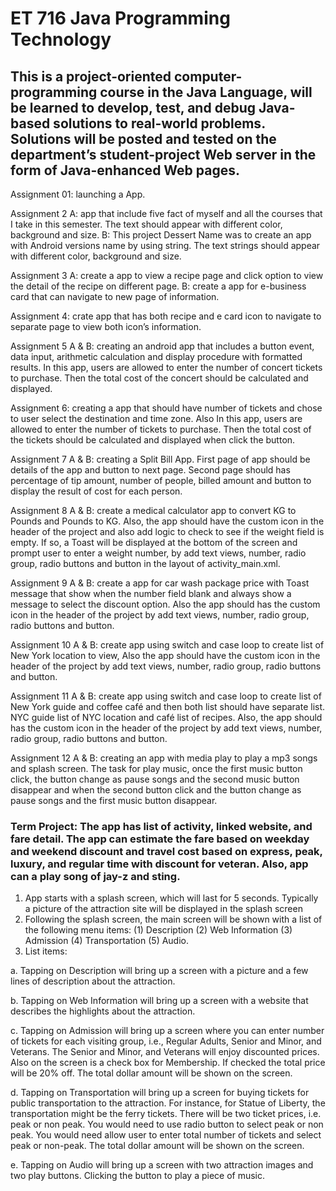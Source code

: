 # ET 716 Java Programming Technology
## This is a project-oriented computer-programming course in the Java Language, will be learned to develop, test, and debug Java-based solutions to real-world problems. Solutions will be posted and tested on the department’s student-project Web server in the form of Java-enhanced Web pages.

Assignment 01: launching a App.

Assignment 2 A: app that include five fact of myself and all the courses that I take in this semester. The text should appear with different color, background and size.
              B: This project Dessert Name was to create an app with Android versions name by using string. The text strings should appear with different color, background and size.

Assignment 3 A:  create a app to view a recipe page and click option to view the detail of the recipe on different page.
             B: create a app for e-business card that can navigate to new page of information.

Assignment 4: crate app that has both recipe and e card icon to navigate to separate page to view both icon’s information.

Assignment 5 A & B: creating an android app that includes a button event, data input, arithmetic calculation and display procedure with formatted results. In this app, users are allowed to enter the number of concert tickets to purchase. Then the total cost of the concert should be calculated and displayed. 

Assignment 6: creating a app that should have number of tickets and chose to user select the destination and time zone. Also In this app, users are allowed to enter the number of tickets to purchase. Then the total cost of the tickets should be calculated and displayed when click the button.

Assignment 7 A & B: creating a Split Bill App. First page of app should be details of the app and button to next page. Second page should has percentage of tip amount, number of people, billed amount and button to display the result of cost for each person.

Assignment 8 A & B: create a medical calculator app to convert KG to Pounds and Pounds to KG. Also, the app should have the custom icon in the header of the project and also add logic to check to see if the weight field is empty. If so, a Toast will be displayed at the bottom of the screen and prompt user to enter a weight number, by add text views, number, radio group, radio buttons and button in the layout of activity_main.xml.

Assignment 9 A & B: create a app for car wash package price with Toast message that show when the number field blank and always show a message to select the discount option. Also the app should has the custom icon in the header of the project by add text views, number, radio group, radio buttons and button.

Assignment 10 A & B: create app using switch and case loop to create list of New York location to view, Also the app should have the custom icon in the header of the project by add text views, number, radio group, radio buttons and button.

Assignment 11 A & B: create app using switch and case loop to create list of New York guide and coffee café and then both list should have separate list. NYC guide list of NYC location and café list of recipes. Also, the app should has the custom icon in the header of the project by add text views, number, radio group, radio buttons and button.

Assignment 12 A & B: creating an app with media play to play a mp3 songs and splash screen. The task for play music, once the first music button click, the button change as pause songs and  the second music button disappear and when the second button click and  the button change as pause songs and  the first music button disappear.

### Term Project:  The app has list of activity, linked website, and fare detail. The app can estimate the fare based on weekday and weekend discount and travel cost based on express, peak, luxury, and regular time with discount for veteran. Also, app can a play song of jay-z and sting.
1.	App starts with a splash screen, which will last for 5 seconds. Typically a picture of the attraction site will be displayed in the splash screen
2.	Following the splash screen, the main screen will be shown with a list of the following menu items: (1) Description (2) Web Information (3) Admission (4) Transportation (5) Audio.
3.	List items: 
	 
  a.	Tapping on Description will bring up a screen with a picture and a few lines of description about the attraction.
  
  b.	Tapping on Web Information will bring up a screen with a website that describes the highlights about the attraction.
  
  c.	Tapping on Admission will bring up a screen where you can enter number of tickets for each visiting group, i.e., Regular Adults, Senior and Minor, and Veterans. The Senior and Minor, and Veterans will enjoy discounted prices. Also on the screen is a check box for Membership. If checked the total price will be 20% off. The total dollar amount will be shown on the screen. 
  
  d.	Tapping on Transportation will bring up a screen for buying tickets for public transportation to the attraction. For instance, for Statue of Liberty, the transportation might be the ferry tickets. There will be two ticket prices, i.e. peak or non peak. You would need to use radio button to select peak or non peak. You would need allow user to enter total number of tickets and select peak or non-peak. The total dollar amount will be shown on the screen.
  
  e.	Tapping on Audio will bring up a screen with two attraction images and two play buttons. Clicking the button to play a piece of music.

